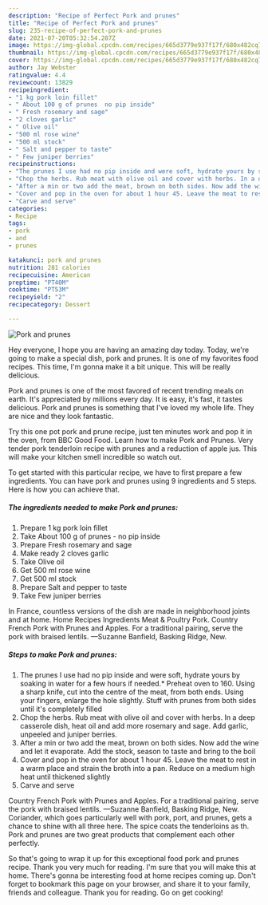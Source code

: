 ```yaml
---
description: "Recipe of Perfect Pork and prunes"
title: "Recipe of Perfect Pork and prunes"
slug: 235-recipe-of-perfect-pork-and-prunes
date: 2021-07-20T05:32:54.287Z
image: https://img-global.cpcdn.com/recipes/665d3779e937f17f/680x482cq70/pork-and-prunes-recipe-main-photo.jpg
thumbnail: https://img-global.cpcdn.com/recipes/665d3779e937f17f/680x482cq70/pork-and-prunes-recipe-main-photo.jpg
cover: https://img-global.cpcdn.com/recipes/665d3779e937f17f/680x482cq70/pork-and-prunes-recipe-main-photo.jpg
author: Jay Webster
ratingvalue: 4.4
reviewcount: 13829
recipeingredient:
- "1 kg pork loin fillet"
- " About 100 g of prunes  no pip inside"
- " Fresh rosemary and sage"
- "2 cloves garlic"
- " Olive oil"
- "500 ml rose wine"
- "500 ml stock"
- " Salt and pepper to taste"
- " Few juniper berries"
recipeinstructions:
- "The prunes I use had no pip inside and were soft, hydrate yours by soaking in water for a few hours if needed.* Preheat oven to 160. Using a sharp knife, cut into the centre of the meat, from both ends. Using your fingers, enlarge the hole slightly. Stuff with prunes from both sides until it&#39;s completely filled"
- "Chop the herbs. Rub meat with olive oil and cover with herbs. In a deep casserole dish, heat oil and add more rosemary and sage. Add garlic, unpeeled and juniper berries."
- "After a min or two add the meat, brown on both sides. Now add the wine and let it evaporate. Add the stock, season to taste and bring to the boil"
- "Cover and pop in the oven for about 1 hour 45. Leave the meat to rest in a warm place and strain the broth into a pan. Reduce on a medium high heat until thickened slightly"
- "Carve and serve"
categories:
- Recipe
tags:
- pork
- and
- prunes

katakunci: pork and prunes 
nutrition: 281 calories
recipecuisine: American
preptime: "PT40M"
cooktime: "PT53M"
recipeyield: "2"
recipecategory: Dessert

---
```



![Pork and prunes](https://img-global.cpcdn.com/recipes/665d3779e937f17f/680x482cq70/pork-and-prunes-recipe-main-photo.jpg)

Hey everyone, I hope you are having an amazing day today. Today, we're going to make a special dish, pork and prunes. It is one of my favorites food recipes. This time, I'm gonna make it a bit unique. This will be really delicious.

Pork and prunes is one of the most favored of recent trending meals on earth. It's appreciated by millions every day. It is easy, it's fast, it tastes delicious. Pork and prunes is something that I've loved my whole life. They are nice and they look fantastic.

Try this one pot pork and prune recipe, just ten minutes work and pop it in the oven, from BBC Good Food. Learn how to make Pork and Prunes. Very tender pork tenderloin recipe with prunes and a reduction of apple jus. This will make your kitchen smell incredible so watch out.


To get started with this particular recipe, we have to first prepare a few ingredients. You can have pork and prunes using 9 ingredients and 5 steps. Here is how you can achieve that.

<!--inarticleads1-->

##### The ingredients needed to make Pork and prunes:

1. Prepare 1 kg pork loin fillet
1. Take  About 100 g of prunes - no pip inside
1. Prepare  Fresh rosemary and sage
1. Make ready 2 cloves garlic
1. Take  Olive oil
1. Get 500 ml rose wine
1. Get 500 ml stock
1. Prepare  Salt and pepper to taste
1. Take  Few juniper berries


In France, countless versions of the dish are made in neighborhood joints and at home. Home Recipes Ingredients Meat &amp; Poultry Pork. Country French Pork with Prunes and Apples. For a traditional pairing, serve the pork with braised lentils. —Suzanne Banfield, Basking Ridge, New. 

<!--inarticleads2-->

##### Steps to make Pork and prunes:

1. The prunes I use had no pip inside and were soft, hydrate yours by soaking in water for a few hours if needed.* Preheat oven to 160. Using a sharp knife, cut into the centre of the meat, from both ends. Using your fingers, enlarge the hole slightly. Stuff with prunes from both sides until it&#39;s completely filled
1. Chop the herbs. Rub meat with olive oil and cover with herbs. In a deep casserole dish, heat oil and add more rosemary and sage. Add garlic, unpeeled and juniper berries.
1. After a min or two add the meat, brown on both sides. Now add the wine and let it evaporate. Add the stock, season to taste and bring to the boil
1. Cover and pop in the oven for about 1 hour 45. Leave the meat to rest in a warm place and strain the broth into a pan. Reduce on a medium high heat until thickened slightly
1. Carve and serve


Country French Pork with Prunes and Apples. For a traditional pairing, serve the pork with braised lentils. —Suzanne Banfield, Basking Ridge, New. Coriander, which goes particularly well with pork, port, and prunes, gets a chance to shine with all three here. The spice coats the tenderloins as th. Pork and prunes are two great products that complement each other perfectly. 

So that's going to wrap it up for this exceptional food pork and prunes recipe. Thank you very much for reading. I'm sure that you will make this at home. There's gonna be interesting food at home recipes coming up. Don't forget to bookmark this page on your browser, and share it to your family, friends and colleague. Thank you for reading. Go on get cooking!
